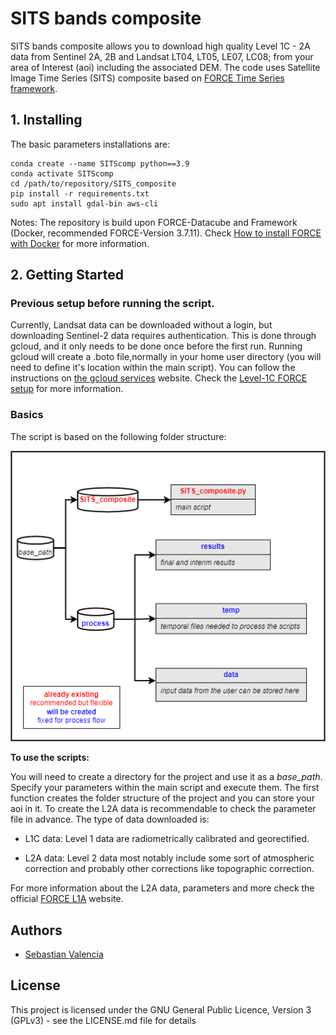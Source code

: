 # SITS bands composite

SITS bands composite allows you to download high quality Level 1C - 2A data from Sentinel 2A, 2B and Landsat LT04, LT05, LE07, LC08; 
from your area of Interest (aoi) including the associated DEM. 
The code uses Satellite Image Time Series (SITS) composite based on [FORCE Time Series framework](https://force-eo.readthedocs.io/en/latest/index.html).

## 1. Installing

The basic parameters installations are:

```
conda create --name SITScomp python==3.9
conda activate SITScomp
cd /path/to/repository/SITS_composite
pip install -r requirements.txt
sudo apt install gdal-bin aws-cli
```
Notes: 
The repository is build upon FORCE-Datacube and Framework (Docker, recommended FORCE-Version 3.7.11). Check
[How to install FORCE with Docker](https://force-eo.readthedocs.io/en/latest/setup/docker.html#docker) for more information.

## 2. Getting Started

### Previous setup before running the script.

Currently, Landsat data can be downloaded without a login, but downloading Sentinel-2 data requires authentication. 
This is done through gcloud, and it only needs to be done once before the first run. Running gcloud will create a 
.boto file,normally in your home user directory (you will need to define it's location within the main script).
You can follow the instructions on 
[the gcloud services](https://cloud.google.com/sdk/docs/install) website. Check the [Level-1C FORCE setup](https://force-eo.readthedocs.io/en/latest/howto/level1-csd.html) for more information.



### Basics

The script is based on the following folder structure:

![structure](img/SITS_class_image.png)

**To use the scripts:**

You will need to create a directory for the project and use it as a _base_path_. 
Specify your parameters within the main script and execute them. 
The first function creates the folder structure of the project and you can store your aoi in it.
To create the L2A data is recommendable to check the parameter file in advance. The type of data downloaded is:
* L1C data:
Level 1 data are radiometrically calibrated and georectified.

* L2A data:
Level 2 data most notably include some sort of atmospheric correction and probably other corrections like topographic 
correction.

For more information about the L2A data, parameters and more check the official [FORCE L1A](https://force-eo.readthedocs.io/en/latest/howto/l2-ard.html) website.

## Authors

* [Sebastian Valencia](https://github.com/Azarozo19)

## License

This project is licensed under the GNU General Public Licence, Version 3 (GPLv3) - see the LICENSE.md file for details


